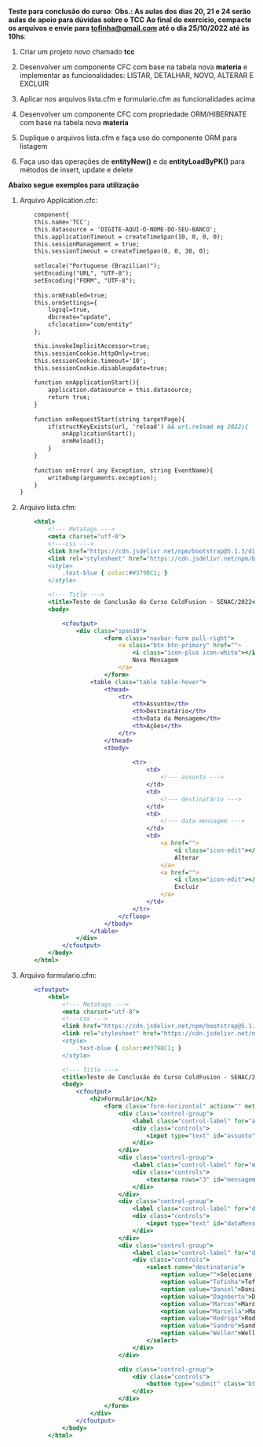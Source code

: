 **Teste para conclusão do curso**:
**Obs.: As aulas dos dias 20, 21 e 24 serão aulas de apoio para dúvidas sobre o TCC**
**Ao final do exercício, compacte os arquivos e envie para tofinha@gmail.com até o dia 25/10/2022 até às 10hs**:

1. Criar um projeto novo chamado **tcc** 

1. Desenvolver um componente CFC com base na tabela nova **materia** e implementar as funcionalidades: LISTAR, DETALHAR, NOVO, ALTERAR E EXCLUIR

1. Aplicar nos arquivos lista.cfm e formulario.cfm as funcionalidades acima

1. Desenvolver um componente CFC com propriedade ORM/HIBERNATE com base na tabela nova **materia**

1. Duplique o arquivos lista.cfm e faça uso do componente ORM para listagem

1. Faça uso das operações de **entityNew()** e da **entityLoadByPK()** para métodos de insert, update e delete

**Abaixo segue exemplos para utilização**

1. Arquivo Application.cfc:

    ```cfml
		component{
		this.name='TCC';
		this.datasource = 'DIGITE-AQUI-O-NOME-DO-SEU-BANCO';
		this.applicationTimeout = createTimeSpan(10, 0, 0, 0);
		this.sessionManagement = true;
		this.sessionTimeout = createTimeSpan(0, 0, 30, 0);
		
		setlocale("Portuguese (Brazilian)");
		setEncoding("URL", "UTF-8");
		setEncoding("FORM", "UTF-8");
		
		this.ormEnabled=true;
		this.ormSettings={
			logsql=true,
			dbcreate="update",
			cfclocation="com/entity"
		};

		this.invokeImplicitAccessor=true;
		this.sessionCookie.httpOnly=true;
		this.sessionCookie.timeout='10';
		this.sessionCookie.disableupdate=true;
		
		function onApplicationStart(){
			application.datasource = this.datasource;
			return true;
		}
		
		function onRequestStart(string targetPage){
			if(structKeyExists(url, 'reload') && url.reload eq 2022){
				onApplicationStart();
				ormReload();
			}
		}
		
		function onError( any Exception, string EventName){
			writeDump(arguments.exception);
		}
	}
    ```
	
1. Arquivo lista.cfm:
	```cfml
		<html>
			<!--- Metatags --->
			<meta charset="utf-8">
			<!---css --->
			<link href="https://cdn.jsdelivr.net/npm/bootstrap@5.1.3/dist/css/bootstrap.min.css" rel="stylesheet" integrity="sha384-1BmE4kWBq78iYhFldvKuhfTAU6auU8tT94WrHftjDbrCEXSU1oBoqyl2QvZ6jIW3" crossorigin="anonymous">
			<link rel="stylesheet" href="https://cdn.jsdelivr.net/npm/bootstrap-icons@1.8.1/font/bootstrap-icons.css">
			<style>
				.text-blue { color:##379BC1; }
			</style>

			<!--- Title --->
			<title>Teste de Conclusão do Curso ColdFusion - SENAC/2022</title>
			<body>

				<cfoutput>
					<div class="span10">
							<form class="navbar-form pull-right">
								<a class="btn btn-primary" href="">
									<i class="icon-plus icon-white"></i> 
									Nova Mensagem
								</a>
							</form>
						<table class="table table-hover">
							<thead>
								<tr>
									<th>Assunto</th>
									<th>Destinatário</th>
									<th>Data da Mensagem</th>
									<th>Ações</th>
								</tr>
							</thead>
							<tbody>
								
									<tr>
										<td>
											<!--- assunto --->
										</td>
										<td>
											<!--- destinatário --->
										</td>
										<td>
											<!--- data mensagem --->
										</td>
										<td>
											<a href="">
												<i class="icon-edit"></i>
												Alterar
											</a>
											<a href="">
												<i class="icon-edit"></i>
												Excluir
											</a>
										</td>
									</tr>
								</cfloop>
							</tbody>
						</table>
					</div>	
				</cfoutput>
			</body>
		</html>
    ```

1. Arquivo formulario.cfm:

   	```cfml
		<cfoutput>
			<html>
				<!--- Metatags --->
				<meta charset="utf-8">
				<!---css --->
				<link href="https://cdn.jsdelivr.net/npm/bootstrap@5.1.3/dist/css/bootstrap.min.css" rel="stylesheet" integrity="sha384-1BmE4kWBq78iYhFldvKuhfTAU6auU8tT94WrHftjDbrCEXSU1oBoqyl2QvZ6jIW3" crossorigin="anonymous">
				<link rel="stylesheet" href="https://cdn.jsdelivr.net/npm/bootstrap-icons@1.8.1/font/bootstrap-icons.css">
				<style>
					.text-blue { color:##379BC1; }
				</style>

				<!--- Title --->
				<title>Teste de Conclusão do Curso ColdFusion - SENAC/2022</title>
				<body>
					<cfoutput>
						<h2>Formulário</h2>
							<form class="form-horizontal" action="" method="post" enctype="multipart/form-data">
								<div class="control-group">
									<label class="control-label" for="assunto">Assunto</label>
									<div class="controls">
										<input type="text" id="assunto" name="assunto" value="">
									</div>
								</div>
								<div class="control-group">
									<label class="control-label" for="mensagem">Mensagem</label>
									<div class="controls">
										<textarea rows="3" id="mensagem" name="mensagem"></textarea>
									</div>
								</div>
								<div class="control-group">
									<label class="control-label" for="dataMensagem">Data da Mensagem</label>
									<div class="controls">
										<input type="text" id="dataMensagem" name="dataMensagem" value="">
									</div>
								</div>
								<div class="control-group">
									<label class="control-label" for="destinatario">Destinatário</label>
									<div class="controls">
										<select name="destinatario">
											<option value="">Selecione o Destinatário</option>
											<option value="Tofinha">Tofinha</option>
											<option value="Daniel">Daniel</option>
											<option value="Dagoberto">Dagoberto</option>
											<option value="Marcos">Marcos</option>
											<option value="Marcella">Marcella</option>
											<option value="Rodrigo">Rodrigo</option>
											<option value="Sandro">Sandro</option>
											<option value="Weller">Weller</option>
										</select>
									</div>
								</div>

								<div class="control-group">
									<div class="controls">
										<button type="submit" class="btn btn-primary">Salvar</button>
									</div>
								</div>
							</form>
						</div>
					</cfoutput>
				</body>
			</html>
    ```
